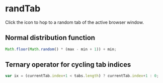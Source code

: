 # randTab
Click the icon to hop to a random tab of the active browser window.  

## Normal distribution function
```javascript
Math.floor(Math.random() * (max - min + 1)) + min;
```

## Ternary operator for cycling tab indices
```javascript
var ix = (currentTab.index+1 < tabs.length) ? currentTab.index+1 : 0;
```
